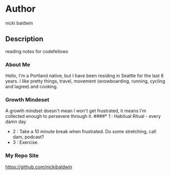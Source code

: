 # Author
nicki baldwin

## Description
reading notes for codefellows

### About Me 
Hello, I'm a Portland native, but I have been residing in Seattle for the last 8 years. I like pretty things, travel, movement (snowboarding, running, cycling and lagree) and cooking.

### Growth Mindeset
A growth mindset doesn't mean I won't get frustrated, it means I'm collected enough to persevere through it.
####* 1 : Habitual Ritual - every damn day
* 2 : Take a 10 minute break when frustrated. Do some stretching, call dam, podcast?
* 3 : Exercise. 

### My Repo Site
https://github.com/nickibaldwin
